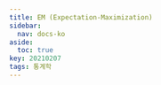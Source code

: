 ```yaml
---
title: EM (Expectation-Maximization)
sidebar:
  nav: docs-ko
aside:
  toc: true
key: 20210207
tags: 통계학
---
```

